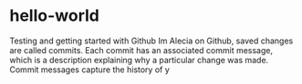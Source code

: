 # hello-world
Testing and getting started with Github
Im Alecia on Github, saved changes are called commits. Each commit has an associated commit message, which is a description explaining why a particular change was made. Commit messages capture the history of y
